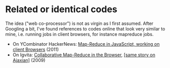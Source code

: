 # Related or identical codes

The idea ("web co-processor") is not as virgin as I first assumed. After Googling a bit, I've found references to codes online that look very similar to mine, i.e. running jobs in client browsers, for instance mapreduce jobs.

* On YCombinator HackerNews: [Map-Reduce in JavaScript, working on client Browsers](http://news.ycombinator.com/item?id=1930681) (2011)
* On Igvita: [Collaborative Map-Reduce in the Browser](http://www.igvita.com/2009/03/03/collaborative-map-reduce-in-the-browser/), [[same story on Ajaxian]](http://ajaxian.com/archives/map-reduce-in-the-browser) (2009)
